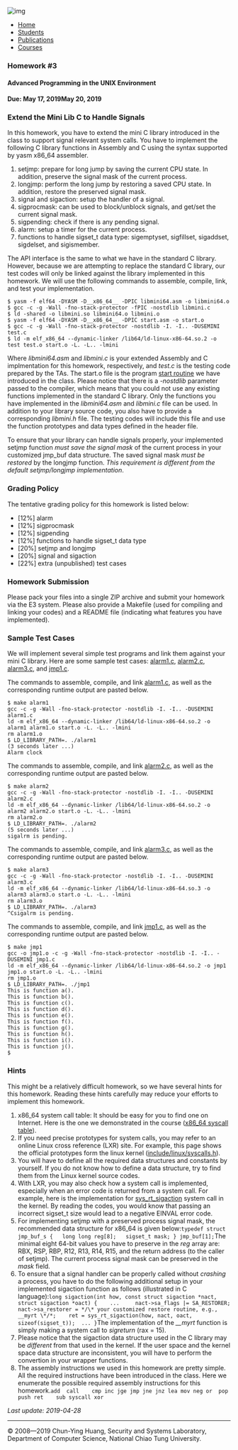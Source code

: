 ![img](https://people.cs.nctu.edu.tw/~chuang/images/n_all.png)

- [Home](https://people.cs.nctu.edu.tw/~chuang/)
- [Students](https://people.cs.nctu.edu.tw/~chuang/students.php)
- [Publications](https://people.cs.nctu.edu.tw/~chuang/pubs.php)
- [Courses ](https://people.cs.nctu.edu.tw/~chuang/courses/unixprog/resources/hw3_sigasm/#)

### Homework #3

#### Advanced Programming in the UNIX Environment

#### Due: May 17, 2019May 20, 2019

### Extend the Mini Lib C to Handle Signals

In this homework, you have to extend the mini C library introduced in the class to support signal relevant system calls. You have to implement the following C library functions in Assembly and C using the syntax supported by yasm x86_64 assembler.

1. setjmp: prepare for long jump by saving the current CPU state. In addition, preserve the signal mask of the current process.
2. longjmp: perform the long jump by restoring a saved CPU state. In addition, restore the preserved signal mask.
3. signal and sigaction: setup the handler of a signal.
4. sigprocmask: can be used to block/unblock signals, and get/set the current signal mask.
5. sigpending: check if there is any pending signal.
6. alarm: setup a timer for the current process.
7. functions to handle sigset_t data type: sigemptyset, sigfillset, sigaddset, sigdelset, and sigismember.

The API interface is the same to what we have in the standard C library. However, because we are attempting to replace the standard C library, our test codes will only be linked against the library implemented in this homework. We will use the following commands to assemble, compile, link, and test your implementation.

```
$ yasm -f elf64 -DYASM -D__x86_64__ -DPIC libmini64.asm -o libmini64.o
$ gcc -c -g -Wall -fno-stack-protector -fPIC -nostdlib libmini.c
$ ld -shared -o libmini.so libmini64.o libmini.o
$ yasm -f elf64 -DYASM -D__x86_64__ -DPIC start.asm -o start.o
$ gcc -c -g -Wall -fno-stack-protector -nostdlib -I. -I.. -DUSEMINI test.c
$ ld -m elf_x86_64 --dynamic-linker /lib64/ld-linux-x86-64.so.2 -o test test.o start.o -L. -L.. -lmini
```

Where *libmini64.asm* and *libmini.c* is your extended Assembly and C implmentation for this homework, respectively, and *test.c* is the testing code prepared by the TAs. The start.o file is the program [start routine](https://people.cs.nctu.edu.tw/~chuang/courses/unixprog/resources/hw3_sigasm/start.asm) we have introduced in the class. Please notice that there is a *-nostdlib* parameter passed to the compiler, which means that you could not use any existing functions implemented in the standard C library. Only the functions you have implemented in the *libmini64.asm* and *libmini.c* file can be used. In addition to your library source code, you also have to provide a corresponding *libmini.h* file. The testing codes will include this file and use the function prototypes and data types defined in the header file.

To ensure that your library can handle signals properly, your implemented setjmp function *must save the signal mask* of the current process in your customized jmp_buf data structure. The saved signal mask *must be restored* by the longjmp function. *This requirement is different from the default setjmp/longjmp implementation*.

### Grading Policy

The tentative grading policy for this homework is listed below:

- [12%] alarm
- [12%] sigprocmask
- [12%] sigpending
- [12%] functions to handle sigset_t data type
- [20%] setjmp and longjmp
- [20%] signal and sigaction
- [22%] extra (unpublished) test cases



### Homework Submission

Please pack your files into a single ZIP archive and submit your homework via the E3 system. Please also provide a Makefile (used for compiling and linking your codes) and a README file (indicating what features you have implemented).

### Sample Test Cases

We will implement several simple test programs and link them against your mini C library. Here are some sample test cases: [alarm1.c](https://people.cs.nctu.edu.tw/~chuang/courses/unixprog/resources/hw3_sigasm/alarm1.c), [alarm2.c](https://people.cs.nctu.edu.tw/~chuang/courses/unixprog/resources/hw3_sigasm/alarm2.c), [alarm3.c](https://people.cs.nctu.edu.tw/~chuang/courses/unixprog/resources/hw3_sigasm/alarm3.c), and [jmp1.c](https://people.cs.nctu.edu.tw/~chuang/courses/unixprog/resources/hw3_sigasm/jmp1.c).

The commands to assemble, compile, and link [alarm1.c](https://people.cs.nctu.edu.tw/~chuang/courses/unixprog/resources/hw3_sigasm/alarm1.c), as well as the corresponding runtime output are pasted below.

```
$ make alarm1
gcc -c -g -Wall -fno-stack-protector -nostdlib -I. -I.. -DUSEMINI alarm1.c
ld -m elf_x86_64 --dynamic-linker /lib64/ld-linux-x86-64.so.2 -o alarm1 alarm1.o start.o -L. -L.. -lmini
rm alarm1.o
$ LD_LIBRARY_PATH=. ./alarm1
(3 seconds later ...)
Alarm clock
```

The commands to assemble, compile, and link [alarm2.c](https://people.cs.nctu.edu.tw/~chuang/courses/unixprog/resources/hw3_sigasm/alarm2.c), as well as the corresponding runtime output are pasted below.

```
$ make alarm2
gcc -c -g -Wall -fno-stack-protector -nostdlib -I. -I.. -DUSEMINI alarm2.c
ld -m elf_x86_64 --dynamic-linker /lib64/ld-linux-x86-64.so.2 -o alarm2 alarm2.o start.o -L. -L.. -lmini
rm alarm2.o
$ LD_LIBRARY_PATH=. ./alarm2
(5 seconds later ...)
sigalrm is pending.
```

The commands to assemble, compile, and link [alarm3.c](https://people.cs.nctu.edu.tw/~chuang/courses/unixprog/resources/hw3_sigasm/alarm3.c), as well as the corresponding runtime output are pasted below.

```
$ make alarm3
gcc -c -g -Wall -fno-stack-protector -nostdlib -I. -I.. -DUSEMINI alarm3.c
ld -m elf_x86_64 --dynamic-linker /lib64/ld-linux-x86-64.so.3 -o alarm3 alarm3.o start.o -L. -L.. -lmini
rm alarm3.o
$ LD_LIBRARY_PATH=. ./alarm3
^Csigalrm is pending.
```

The commands to assemble, compile, and link [jmp1.c](https://people.cs.nctu.edu.tw/~chuang/courses/unixprog/resources/hw3_sigasm/jmp1.c), as well as the corresponding runtime output are pasted below.

```
$ make jmp1
gcc -o jmp1.o -c -g -Wall -fno-stack-protector -nostdlib -I. -I.. -DUSEMINI jmp1.c
ld -m elf_x86_64 --dynamic-linker /lib64/ld-linux-x86-64.so.2 -o jmp1 jmp1.o start.o -L. -L.. -lmini
rm jmp1.o
$ LD_LIBRARY_PATH=. ./jmp1
This is function a().
This is function b().
This is function c().
This is function d().
This is function e().
This is function f().
This is function g().
This is function h().
This is function i().
This is function j().
$
```

### Hints

This might be a relatively difficult homework, so we have several hints for this homework. Reading these hints carefully may reduce your efforts to implement this homework.

1. x86_64 system call table: It should be easy for you to find one on Internet. Here is the one we demonstrated in the course ([x86_64 syscall table](http://blog.rchapman.org/posts/Linux_System_Call_Table_for_x86_64/)).
2. If you need precise prototypes for system calls, you may refer to an online Linux cross reference (LXR) site. For example, this page shows the official prototypes form the linux kernel ([include/linux/syscalls.h](https://elixir.bootlin.com/linux/v4.16.8/source/include/linux/syscalls.h#L603)).
3. You will have to define all the required data structures and constants by yourself. If you do not know how to define a data structure, try to find them from the Linux kernel source codes.
4. With LXR, you may also check how a system call is implemented, especially when an error code is returned from a system call. For example, here is the implementation for [sys_rt_sigaction](https://elixir.bootlin.com/linux/v4.16.8/source/kernel/signal.c#L3711) system call in the kernel. By reading the codes, you would know that passing an incorrect sigset_t size would lead to a negative EINVAL error code.
5. For implementing setjmp with a preserved process signal mask, the recommended data structure for x86_64 is given below:`typedef struct jmp_buf_s { 	long long reg[8]; 	sigset_t mask; } jmp_buf[1];`The minimal eight 64-bit values you have to preserve in the *reg* array are: RBX, RSP, RBP, R12, R13, R14, R15, and the return address (to the caller of setjmp). The current process signal mask can be preserved in the *mask* field.
6. To ensure that a signal handler can be properly called without *crashing* a process, you have to do the following additional setup in your implemented sigaction function as follows (illustrated in C language):`long sigaction(int how, const struct sigaction *nact, struct sigaction *oact) { 	... 	nact->sa_flags |= SA_RESTORER; 	nact->sa_restorer = */\* your customized restore routine, e.g., __myrt \*/*; 	ret = sys_rt_sigaction(how, nact, oact, sizeof(sigset_t)); 	... }`The implementation of the *__myrt* function is simply making a system call to *sigreturn* (rax = 15).
7. Please notice that the sigaction data structure used in the C library may be *different* from that used in the kernel. If the user space and the kernel space data structure are inconsistent, you will have to perform the convertion in your wrapper functions.
8. The assembly instructions we used in this homework are pretty simple. All the required instructions have been introduced in the class. Here we enumerate the possible required assembly instructions for this homework.`add	call	cmp	inc	jge	jmp	jne jnz	lea	mov	neg	or	pop	push ret	sub	syscall	xor`

*Last update: 2019-04-28*

------

© 2008—2019 Chun-Ying Huang, Security and Systems Laboratory, Department of Computer Science, National Chiao Tung University.